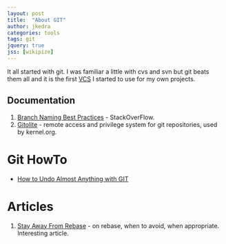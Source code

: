 ```yaml
---
layout: post
title:  "About GIT"
author: jkedra
categories: tools
tags: git
jquery: true
jss: [wikipize]
---
```


It all started with git. I was familiar a little with cvs and svn
but git beats them all and it is the first [VCS](we:Version_Control)
I started to use for my own projects.


## Documentation
1. [Branch Naming Best Practices](http://stackoverflow.com/questions/273695/git-branch-naming-best-practices) - StackOverFlow.
2. [Gitolite](https://github.com/sitaramc/gitolite/) - remote access and
   privilege system for git repositories, used by kernel.org.

# Git HowTo
* [How to Undo Almost Anything with GIT](https://github.com/blog/2019-how-to-undo-almost-anything-with-git)

# Articles

1. [Stay Away From Rebase](http://geekblog.oneandoneis2.org/index.php/2013/04/30/please-stay-away-from-rebase#c6964) - on rebase, when to avoid, when appropriate. Interesting article.
